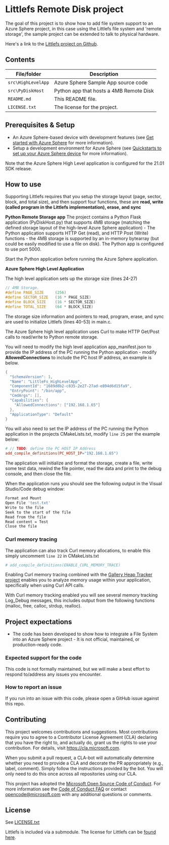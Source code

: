 # Littlefs Remote Disk project

The goal of this project is to show how to add file system support to an Azure Sphere project, in this case using the Littlefs file system and 'remote storage', the sample project can be extended to talk to physical hardware.

Here's a link to the [Littlefs project on Github](https://github.com/littlefs-project/littlefs).

## Contents

| File/folder | Description |
|-------------|-------------|
| `src\HighLevelApp`       | Azure Sphere Sample App source code |
| `src\PyDiskHost`       | Python app that hosts a 4MB Remote Disk |
| `README.md` | This README file. |
| `LICENSE.txt`   | The license for the project. |

## Prerequisites & Setup

- An Azure Sphere-based device with development features (see [Get started with Azure Sphere](https://azure.microsoft.com/en-us/services/azure-sphere/get-started/) for more information).
- Setup a development environment for Azure Sphere (see [Quickstarts to set up your Azure Sphere device](https://docs.microsoft.com/en-us/azure-sphere/install/overview) for more information).

Note that the Azure Sphere High Level application is configured for the 21.01 SDK release.

## How to use

Supporting Littlefs requires that you setup the storage layout (page, sector, block, and total size), and then support four functions, these are **read, write (called program in the Littlefs implementation), erase, and sync**

**Python Remote Storage app** 
The project contains a Python Flask application (PyDiskHost.py) that supports 4MB storage (matching the defined storage layout of the high-level Azure Sphere application) - The Python application supports HTTP Get (read), and HTTP Post (Write) functions - the 4MB storage is supported by an in-memory bytearray (but could be easily modified to use a file on disk). The Python app is configured to use port 5000.

Start the Python application before running the Azure Sphere application.

**Azure Sphere High Level Application** 

The high level application sets up the storage size (lines 24-27)

```cpp
// 4MB Storage.
#define PAGE_SIZE     (256)
#define SECTOR_SIZE   (16 * PAGE_SIZE)
#define BLOCK_SIZE    (16 * SECTOR_SIZE)
#define TOTAL_SIZE    (64 * BLOCK_SIZE)
```

The storage size information and pointers to read, program, erase, and sync are used to initialize Littlefs (lines 40-53) in main.c.

The Azure Sphere high level application uses Curl to make HTTP Get/Post calls to read/write to Python remote storage.

You will need to modify the high level application app_manifest.json to provide the IP address of the PC running the Python application - modify **AllowedConnections** to include the PC host IP address, an example is below.

```cpp
{
  "SchemaVersion": 1,
  "Name": "LittleFs_HighLevelApp",
  "ComponentId": "1689d8b2-c835-2e27-27ad-e894d6d15fa9",
  "EntryPoint": "/bin/app",
  "CmdArgs": [],
  "Capabilities": {
    "AllowedConnections": ["192.168.1.65"]
  },
  "ApplicationType": "Default"
}
```

You will also need to set the IP address of the PC running the Python application in the projects CMakeLists.txt, modify `line 25` per the example below:

```makefile
# // TODO: define the PC HOST IP Address
add_compile_definitions(PC_HOST_IP="192.168.1.65")
```

The application will initialize and format the storage, create a file, write some test data, rewind the file pointer, read the data and print to the debug console, and then close the file.

When the application runs you should see the following output in the Visual Studio/Code debug window:

```makefile
Format and Mount
Open File 'test.txt'
Write to the file
Seek to the start of the file
Read from the file
Read content = Test
Close the file
```

### Curl memory tracing

The application can also track Curl memory allocations, to enable this simply uncomment `line 22` in CMakeLists.txt

```makefile
# add_compile_definitions(ENABLE_CURL_MEMORY_TRACE)
```

Enabling Curl memory tracing combined with the [Gallery Heap Tracker project](https://github.com/Azure/azure-sphere-gallery/tree/main/HeapTracker) enables you to analyze memory usage within your application, specifically when using Curl API calls.

With Curl memory tracking enabled you will see several memory tracking Log_Debug messages, this includes output from the following functions (malloc, free, calloc, strdup, realloc).

## Project expectations

* The code has been developed to show how to integrate a File System into an Azure Sphere project -  It is not official, maintained, or production-ready code.

### Expected support for the code

This code is not formally maintained, but we will make a best effort to respond to/address any issues you encounter.

### How to report an issue

If you run into an issue with this code, please open a GitHub issue against this repo.

## Contributing

This project welcomes contributions and suggestions. Most contributions require you to
agree to a Contributor License Agreement (CLA) declaring that you have the right to,
and actually do, grant us the rights to use your contribution. For details, visit
https://cla.microsoft.com.

When you submit a pull request, a CLA-bot will automatically determine whether you need
to provide a CLA and decorate the PR appropriately (e.g., label, comment). Simply follow the
instructions provided by the bot. You will only need to do this once across all repositories using our CLA.

This project has adopted the [Microsoft Open Source Code of Conduct](https://opensource.microsoft.com/codeofconduct/).
For more information see the [Code of Conduct FAQ](https://opensource.microsoft.com/codeofconduct/faq/)
or contact [opencode@microsoft.com](mailto:opencode@microsoft.com) with any additional questions or comments.

## License

See [LICENSE.txt](./LICENSE.txt)

Littlefs is included via a submodule. The license for Littlefs can be [found here](https://github.com/littlefs-project/littlefs/blob/master/LICENSE.md).